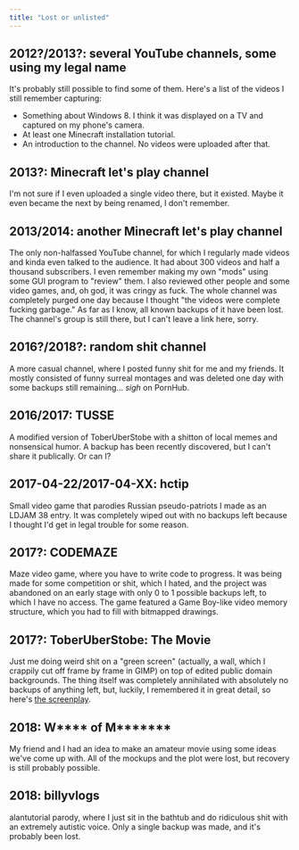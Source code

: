 ```yaml
---
title: "Lost or unlisted"
---
```


## 2012?/2013?: several YouTube channels, some using my legal name

It's probably still possible to find some of them. Here's a list of
the videos I still remember capturing:

* Something about Windows 8. I think it was displayed on a TV and
  captured on my phone's camera.
* At least one Minecraft installation tutorial.
* An introduction to the channel. No videos were uploaded after that.

## 2013?: Minecraft let's play channel

I'm not sure if I even uploaded a single video there, but it existed.
Maybe it even became the next by being renamed, I don't remember.

## 2013/2014: another Minecraft let's play channel

The only non-halfassed YouTube channel, for which I regularly made
videos and kinda even talked to the audience. It had about 300 videos
and half a thousand subscribers. I even remember making my own "mods"
using some GUI program to "review" them. I also reviewed other people
and some video games, and, oh god, it was cringy as fuck. The whole
channel was completely purged one day because I thought "the videos
were complete fucking garbage." As far as I know, all known backups of
it have been lost. The channel's group is still there, but I can't
leave a link here, sorry.

## 2016?/2018?: random shit channel

A more casual channel, where I posted funny shit for me and my
friends. It mostly consisted of funny surreal montages and was deleted
one day with some backups still remaining... *sigh* on PornHub.

## 2016/2017: TUSSE

A modified version of ToberUberStobe with a shitton of local memes and
nonsensical humor. A backup has been recently discovered, but I can't
share it publically. Or can I?

## 2017-04-22/2017-04-XX: hctip

Small video game that parodies Russian pseudo-patriots I made as an
LDJAM 38 entry. It was completely wiped out with no backups left
because I thought I'd get in legal trouble for some reason.

## 2017?: CODEMAZE

Maze video game, where you have to write code to progress. It was
being made for some competition or shit, which I hated, and the
project was abandoned on an early stage with only 0 to 1 possible
backups left, to which I have no access. The game featured a Game
Boy-like video memory structure, which you had to fill with bitmapped
drawings.

## 2017?: ToberUberStobe: The Movie

Just me doing weird shit on a "green screen" (actually, a wall, which
I crappily cut off frame by frame in GIMP) on top of edited public
domain backgrounds. The thing itself was completely annihilated with
absolutely no backups of anything left, but, luckily, I remembered it
in great detail, so here's [the screenplay].

[the screenplay]: /extra/text-files/tus-the-movie.txt

## 2018: W\*\*\*\* of M\*\*\*\*\*\*\*

My friend and I had an idea to make an amateur movie using some ideas
we've come up with. All of the mockups and the plot were lost, but
recovery is still probably possible.

## 2018: billyvlogs

alantutorial parody, where I just sit in the bathtub and do ridiculous
shit with an extremely autistic voice. Only a single backup was made,
and it's probably been lost.
